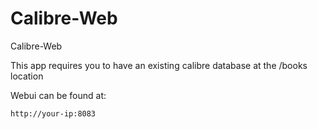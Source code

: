 # Calibre-Web
Calibre-Web
  
This app requires you to have an existing calibre database at the /books location
  
Webui can be found at:
```
http://your-ip:8083
```
